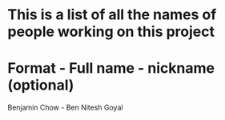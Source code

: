 # This is a list of all the names of people working on this project

# Format -   Full name - nickname (optional)
Benjamin Chow - Ben
Nitesh Goyal 